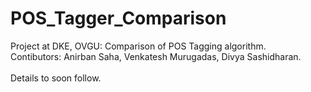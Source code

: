 # POS_Tagger_Comparison
Project at DKE, OVGU: Comparison of POS Tagging algorithm. <br>
Contibutors: Anirban Saha, Venkatesh Murugadas, Divya Sashidharan. <br>
<br> 
Details to soon follow.
